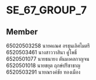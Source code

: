# SE_67_GROUP_7

## Member
65020503258 นายคเณศ อรชุนเลิศไมตรี <br>
6520503461 นางสาววาสินา คู่โพธิ์ <br>
6520501077 นายธนายง ตันมงคลกาญจน <br>
6520501018 นายชยุต ฤกษ์ปรีชาชาญ <br>
6520503291 นายณรงค์ชัย ทองเมือง <br>
